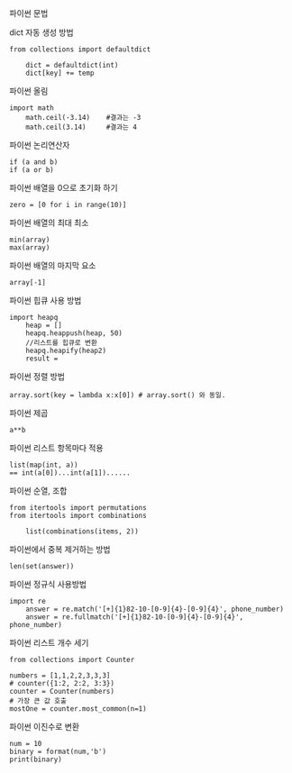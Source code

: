 파이썬 문법

dict 자동 생성 방법

    from collections import defaultdict

        dict = defaultdict(int)
        dict[key] += temp

파이썬 올림

    import math
        math.ceil(-3.14)    #결과는 -3
        math.ceil(3.14)     #결과는 4

파이썬 논리연산자

    if (a and b)
    if (a or b)

파이썬 배열을 0으로 초기화 하기

    zero = [0 for i in range(10)]

파이썬 배열의 최대 최소

    min(array)
    max(array)

파이썬 배열의 마지막 요소

    array[-1]

파이썬 힙큐 사용 방법

    import heapq
        heap = []
        heapq.heappush(heap, 50)
        //리스트를 힙큐로 변환
        heapq.heapify(heap2)
        result = 
        
파이썬 정렬 방법
    
    array.sort(key = lambda x:x[0]) # array.sort() 와 동일.

파이썬 제곱

    a**b

파이썬 리스트 항목마다 적용

    list(map(int, a))
    == int(a[0])...int(a[1])......

파이썬 순열, 조합

    from itertools import permutations
    from itertools import combinations

        list(combinations(items, 2))
        
파이썬에서 중복 제거하는 방법

    len(set(answer))

파이썬 정규식 사용방법

    import re
        answer = re.match('[+]{1}82-10-[0-9]{4}-[0-9]{4}', phone_number)
        answer = re.fullmatch('[+]{1}82-10-[0-9]{4}-[0-9]{4}', phone_number)

파이썬 리스트 개수 세기

    from collections import Counter

    numbers = [1,1,2,2,3,3,3]
    # counter({1:2, 2:2, 3:3})
    counter = Counter(numbers)
    # 가장 큰 값 호출
    mostOne = counter.most_common(n=1)

파이썬 이진수로 변환

    num = 10
    binary = format(num,'b')
    print(binary)

